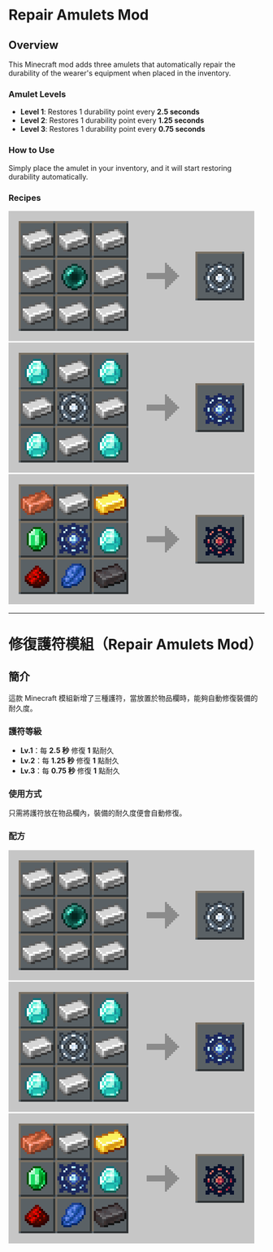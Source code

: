 # Repair Amulets Mod

## Overview

This Minecraft mod adds three amulets that automatically repair the durability of the wearer's equipment when placed in the inventory.

### Amulet Levels

- **Level 1**: Restores 1 durability point every **2.5 seconds**
- **Level 2**: Restores 1 durability point every **1.25 seconds**
- **Level 3**: Restores 1 durability point every **0.75 seconds**

### How to Use

Simply place the amulet in your inventory, and it will start restoring durability automatically.

### Recipes

![Repair Amulet LV.1](https://raw.githubusercontent.com/Yuri817106/repair-amulet-mod/refs/heads/main/recipeImage/recipe1.png)
![Repair Amulet LV.2](https://raw.githubusercontent.com/Yuri817106/repair-amulet-mod/refs/heads/main/recipeImage/recipe2.png)
![Repair Amulet LV.3](https://raw.githubusercontent.com/Yuri817106/repair-amulet-mod/refs/heads/main/recipeImage/recipe3.png)

---

# 修復護符模組（Repair Amulets Mod） <a name="繁體中文"></a>

## 簡介

這款 Minecraft 模組新增了三種護符，當放置於物品欄時，能夠自動修復裝備的耐久度。

### 護符等級

- **Lv.1**：每 **2.5 秒** 修復 **1** 點耐久
- **Lv.2**：每 **1.25 秒** 修復 **1** 點耐久
- **Lv.3**：每 **0.75 秒** 修復 **1** 點耐久

### 使用方式

只需將護符放在物品欄內，裝備的耐久度便會自動修復。

### 配方

![Repair Amulet LV.1](https://raw.githubusercontent.com/Yuri817106/repair-amulet-mod/refs/heads/main/recipeImage/recipe1.png)
![Repair Amulet LV.2](https://raw.githubusercontent.com/Yuri817106/repair-amulet-mod/refs/heads/main/recipeImage/recipe2.png)
![Repair Amulet LV.3](https://raw.githubusercontent.com/Yuri817106/repair-amulet-mod/refs/heads/main/recipeImage/recipe3.png)

